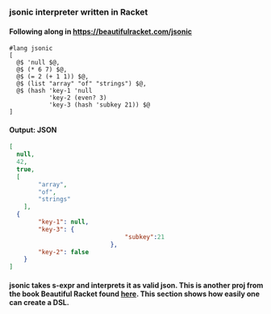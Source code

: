### jsonic interpreter written in Racket
#### Following along in https://beautifulracket.com/jsonic
```racket
#lang jsonic
[
  @$ 'null $@,
  @$ (* 6 7) $@,
  @$ (= 2 (+ 1 1)) $@,
  @$ (list "array" "of" "strings") $@,
  @$ (hash 'key-1 'null
           'key-2 (even? 3)
           'key-3 (hash 'subkey 21)) $@
]
```
#### Output: JSON
```json
[
  null,
  42,
  true,
  [
		"array",
		"of",
		"strings"
	],
  {
		"key-1": null,
		"key-3": {
								"subkey":21
							},
		"key-2": false
	}
]

```
#### jsonic takes s-expr and interprets it as valid json. This is another proj from the book Beautiful Racket found [here](https://beautifulracket.com/). This section shows how easily one can create a DSL.
